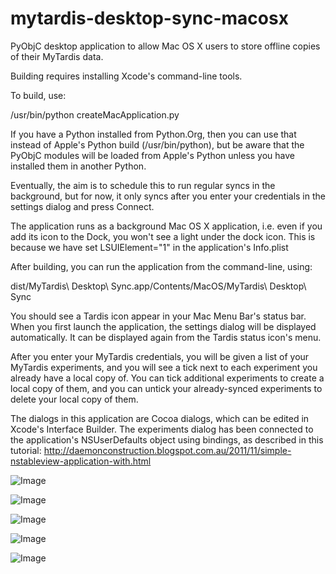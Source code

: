 mytardis-desktop-sync-macosx
============================

PyObjC desktop application to allow Mac OS X users to store offline copies of their MyTardis data.

Building requires installing Xcode's command-line tools.

To build, use:

/usr/bin/python createMacApplication.py

If you have a Python installed from Python.Org, then you can use that instead of Apple's Python build (/usr/bin/python), 
but be aware that the PyObjC modules will be loaded from Apple's Python unless you have installed them in another Python.

Eventually, the aim is to schedule this to run regular syncs in the background, but for now, it only syncs after you
enter your credentials in the settings dialog and press Connect.

The application runs as a background Mac OS X application, i.e. even if you add its icon to the Dock, you won't see a 
light under the dock icon.  This is because we have set LSUIElement="1" in the application's Info.plist

After building, you can run the application from the command-line, using:

dist/MyTardis\ Desktop\ Sync.app/Contents/MacOS/MyTardis\ Desktop\ Sync

You should see a Tardis icon appear in your Mac Menu Bar's status bar.  When you first launch the application, the 
settings dialog will be displayed automatically.  It can be displayed again from the Tardis status icon's menu.

After you enter your MyTardis credentials, you will be given a list of your MyTardis experiments, and you will see a 
tick next to each experiment you already have a local copy of.  You can tick additional experiments to create a local
copy of them, and you can untick your already-synced experiments to delete your local copy of them.

The dialogs in this application are Cocoa dialogs, which can be edited in Xcode's Interface Builder.  The experiments
dialog has been connected to the application's NSUserDefaults object using bindings, as described in this tutorial:
http://daemonconstruction.blogspot.com.au/2011/11/simple-nstableview-application-with.html

![Image](https://raw.github.com/monash-merc/mytardis-desktop-sync-macosx/master/images/Menu.png?raw=true)

![Image](https://raw.github.com/monash-merc/mytardis-desktop-sync-macosx/master/images/Settings%20dialog.png?raw=true)

![Image](https://raw.github.com/monash-merc/mytardis-desktop-sync-macosx/master/images/Experiments%20already%20synced.png?raw=true)

![Image](https://raw.github.com/monash-merc/mytardis-desktop-sync-macosx/master/images/Experiment%20added%20to%20sync%20list.png?raw=true)

![Image](https://raw.github.com/monash-merc/mytardis-desktop-sync-macosx/master/images/Notifications.png?raw=true)

